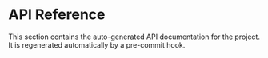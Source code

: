# API Reference

This section contains the auto-generated API documentation for the project.
It is regenerated automatically by a pre-commit hook.
